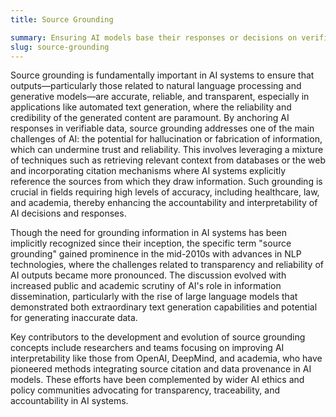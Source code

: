 ```yaml
---
title: Source Grounding

summary: Ensuring AI models base their responses or decisions on verifiable and credible data sources.
slug: source-grounding
---
```


Source grounding is fundamentally important in AI systems to ensure that outputs—particularly those related to natural language processing and generative models—are accurate, reliable, and transparent, especially in applications like automated text generation, where the reliability and credibility of the generated content are paramount. By anchoring AI responses in verifiable data, source grounding addresses one of the main challenges of AI: the potential for hallucination or fabrication of information, which can undermine trust and reliability. This involves leveraging a mixture of techniques such as retrieving relevant context from databases or the web and incorporating citation mechanisms where AI systems explicitly reference the sources from which they draw information. Such grounding is crucial in fields requiring high levels of accuracy, including healthcare, law, and academia, thereby enhancing the accountability and interpretability of AI decisions and responses.

Though the need for grounding information in AI systems has been implicitly recognized since their inception, the specific term "source grounding" gained prominence in the mid-2010s with advances in NLP technologies, where the challenges related to transparency and reliability of AI outputs became more pronounced. The discussion evolved with increased public and academic scrutiny of AI's role in information dissemination, particularly with the rise of large language models that demonstrated both extraordinary text generation capabilities and potential for generating inaccurate data.

Key contributors to the development and evolution of source grounding concepts include researchers and teams focusing on improving AI interpretability like those from OpenAI, DeepMind, and academia, who have pioneered methods integrating source citation and data provenance in AI models. These efforts have been complemented by wider AI ethics and policy communities advocating for transparency, traceability, and accountability in AI systems.